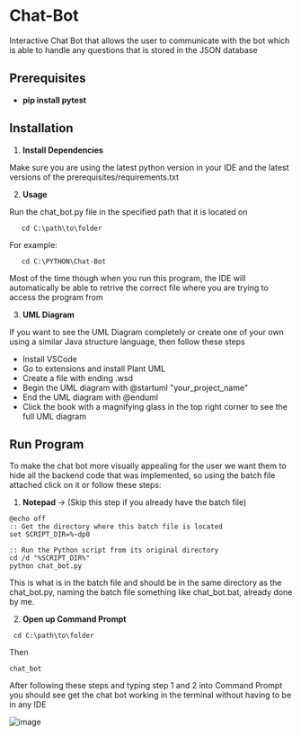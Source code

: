 # Chat-Bot
Interactive Chat Bot that allows the user to communicate with the bot which is able to handle any questions that is stored in the JSON database

## Prerequisites
  
- **pip install pytest**

## Installation

1. **Install Dependencies**

Make sure you are using the latest python version in your IDE and the latest versions of the prerequisites/requirements.txt

2. **Usage**

Run the chat_bot.py file in the specified path that it is located on

```Command Prompt
   cd C:\path\to\folder
```

For example:

```Command Prompt
   cd C:\PYTHON\Chat-Bot
```

Most of the time though when you run this program, the IDE will automatically be able to retrive the correct file where you are trying to access the program from

3. **UML Diagram**

If you want to see the UML Diagram completely or create one of your own using a similar Java structure language, then follow these steps

   - Install VSCode
   - Go to extensions and install Plant UML
   - Create a file with ending .wsd 
   - Begin the UML diagram with @startuml "your_project_name"
   - End the UML diagram with @enduml
   - Click the book with a magnifying glass in the top right corner to see the full UML diagram

## Run Program

To make the chat bot more visually appealing for the user we want them to hide all the backend code that was implemented, so using the batch file attached
click on it or follow these steps:

1. **Notepad** -> (Skip this step if you already have the batch file)

```Notepad
@echo off
:: Get the directory where this batch file is located
set SCRIPT_DIR=%~dp0

:: Run the Python script from its original directory
cd /d "%SCRIPT_DIR%"
python chat_bot.py
```

This is what is in the batch file and should be in the same directory as the chat_bot.py, naming the batch file something like chat_bot.bat, already done by me.

2. **Open up Command Prompt** 

```Command Prompt -> Step 1
 cd C:\path\to\folder 
```

Then

```Command Prompt -> Step 2
chat_bot
```

After following these steps and typing step 1 and 2 into Command Prompt you should see get the chat bot working in the terminal without having to be in any IDE

![image](https://github.com/user-attachments/assets/bdb494b1-cc4e-40de-9d2c-6f73d098fd18)